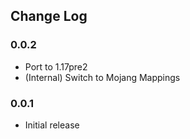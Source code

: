 ## Change Log

### 0.0.2
* Port to 1.17pre2
* (Internal) Switch to Mojang Mappings

### 0.0.1
* Initial release
